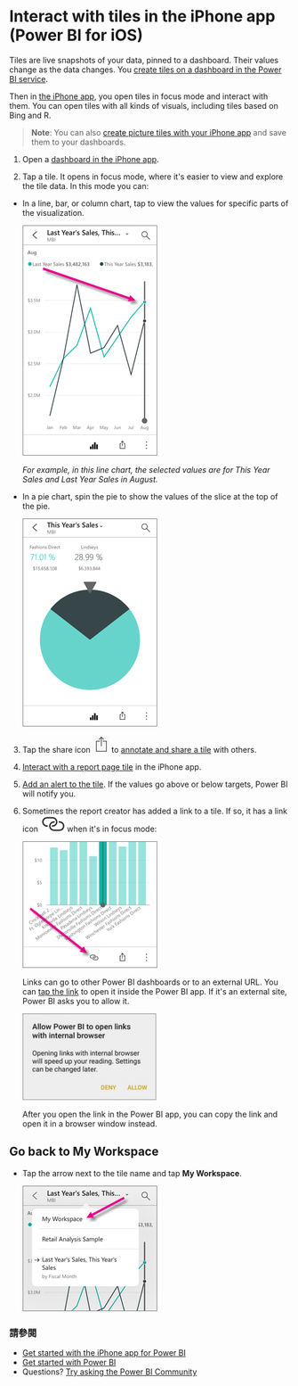 <properties 
   pageTitle="Interact with tiles in the iPhone app"
   description="Tiles are live snapshots of your data, pinned to a dashboard. Learn about interacting with tiles in the Power BI mobile app for iOS on your iPhone."
   services="powerbi" 
   documentationCenter="" 
   authors="maggiesMSFT" 
   manager="mblythe" 
   backup=""
   editor=""
   tags=""
   qualityFocus="no"
   qualityDate=""/>
 
<tags
   ms.service="powerbi"
   ms.devlang="NA"
   ms.topic="article"
   ms.tgt_pltfrm="NA"
   ms.workload="powerbi"
   ms.date="10/03/2016"
   ms.author="maggies"/>

# Interact with tiles in the iPhone app (Power BI for iOS)

Tiles are live snapshots of your data, pinned to a dashboard. Their values change as the data changes. You <bpt id="p1">[</bpt>create tiles on a dashboard in the Power BI service<ept id="p1">](powerbi-service-dashboard-tiles.md)</ept>. 

Then in <bpt id="p1">[</bpt>the iPhone app<ept id="p1">](http://go.microsoft.com/fwlink/?LinkId=522062)</ept>, you open tiles in focus mode and interact with them. You can open tiles with all kinds of visuals, including tiles based on Bing and R.

><bpt id="p1">**</bpt>Note<ept id="p1">**</ept>: You can also <bpt id="p2">[</bpt>create picture tiles with your iPhone app<ept id="p2">](powerbi-mobile-picture-tiles-in-the-iphone-app.md)</ept> and save them to your dashboards.

1.  Open a <bpt id="p1">[</bpt>dashboard in the iPhone app<ept id="p1">](powerbi-mobile-dashboards-in-the-iphone-app.md)</ept>.

2.  Tap a tile. It opens in focus mode, where it's easier to view and explore the tile data. In this mode you can:

   -   In a line, bar, or column chart, tap to view the values for specific parts of the visualization.

        ![](media/powerbi-mobile-tiles-in-the-iphone-app/power-bi-iphone-line-tile-values.png)

        *For example, in this line chart, the selected values are for This Year Sales and Last Year Sales in August.*  

  -   In a pie chart, spin the pie to show the values of the slice at the top of the pie.

        ![](media/powerbi-mobile-tiles-in-the-iphone-app/power-bi-iphone-pie-tile.png)

3.   Tap the share icon <ph id="ph1">![](media/powerbi-mobile-tiles-in-the-iphone-app/power-bi-iphone-share-icon.png)</ph> to <bpt id="p1">[</bpt>annotate and share a tile<ept id="p1">](powerbi-mobile-annotate-and-share-a-tile-from-the-iphone-app.md)</ept> with others.

4.   <bpt id="p1">[</bpt>Interact with a report page tile<ept id="p1">](powerbi-mobile-report-page-tiles-in-the-iphone-app.md)</ept> in the iPhone app.

5.   <bpt id="p1">[</bpt>Add an alert to the tile<ept id="p1">](powerbi-mobile-set-data-alerts-in-the-iphone-app.md)</ept>. If the values go above or below targets, Power BI will notify you.

6. Sometimes the report creator has added a link to a tile. If so, it has a link icon <ph id="ph1">![](media/powerbi-mobile-tiles-in-the-iphone-app/power-bi-iphone-link-icon.png)</ph> when it's in focus mode:

    ![](media/powerbi-mobile-tiles-in-the-iphone-app/power-bi-iphone-tile-link.png)

    Links can go to other Power BI dashboards or to an external URL. You can <bpt id="p1">[</bpt>tap the link<ept id="p1">](powerbi-service-edit-a-tile-in-a-dashboard.md#hyperlink)</ept> to open it inside the Power BI app. If it's an external site, Power BI asks you to allow it.
    
    ![](media/powerbi-mobile-tiles-in-the-iphone-app/PBI_Andr_OpenLinkMessage.png)

    After you open the link in the Power BI app, you can copy the link and open it in a browser window instead.


## Go back to My Workspace

*   Tap the arrow next to the tile name and tap <bpt id="p1">**</bpt>My Workspace<ept id="p1">**</ept>.

    ![](media/powerbi-mobile-tiles-in-the-iphone-app/power-bi-iphone-tile-breadcrumb.png)

### 請參閱

- [Get started with the iPhone app for Power BI](powerbi-mobile-iphone-app-get-started.md)
- [Get started with Power BI](powerbi-service-get-started.md)
- Questions? [Try asking the Power BI Community](http://community.powerbi.com/)
